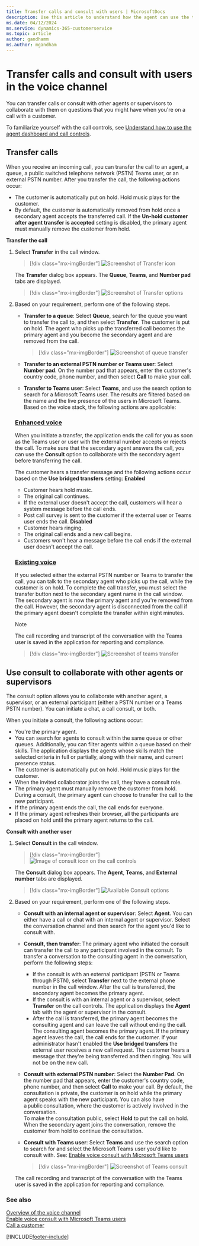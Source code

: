 ```yaml
---
title: Transfer calls and consult with users | MicrosoftDocs
description: Use this article to understand how the agent can use the transfer and consult options to make and receive customer calls in Omnichannel for Customer Service.
ms.date: 04/12/2024
ms.service: dynamics-365-customerservice
ms.topic: article
author: gandhamm
ms.author: mgandham
---
```


# Transfer calls and consult with users in the voice channel

You can transfer calls or consult with other agents or supervisors to collaborate with them on questions that you might have when you're on a call with a customer. 

To familiarize yourself with the call controls, see [Understand how to use the agent dashboard and call controls](voice-channel-agent-experience.md).

## Transfer calls

When you receive an incoming call, you can transfer the call to an agent, a queue, a public switched telephone network (PSTN) Teams user, or an external PSTN number. After you transfer the call, the following actions occur:

 - The customer is automatically put on hold. Hold music plays for the customer. 
 - By default, the customer is automatically removed from hold once a secondary agent accepts the transferred call. If the **Un-hold customer after agent transfer is accepted** setting is disabled, the primary agent must manually remove the customer from hold.


**Transfer the call**

1. Select **Transfer** in the call window. 

    > [!div class="mx-imgBorder"]
    > ![Screenshot of Transfer icon](../media/oc-transfer-scn.png)<br>
   
   The **Transfer** dialog box appears. The **Queue**, **Teams**, and **Number pad** tabs are displayed.
  
    > [!div class="mx-imgBorder"]
    > ![Screenshot of Transfer options](../media/oc-transfer-options.png)

3. Based on your requirement, perform one of the following steps.

    - **Transfer to a queue**: Select **Queue**, search for the queue you want to transfer the call to, and then select **Transfer**. The customer is put on hold. The agent who picks up the transferred call becomes the primary agent and you become the secondary agent and are removed from the call.<br>

        > [!div class="mx-imgBorder"]
        > ![Screenshot of queue transfer](../media/oceh-cc-transfer-queue-list.png)<br>
    
    - **Transfer to an external PSTN number or Teams user**: Select **Number pad**. On the number pad that appears, enter the customer's country code, phone number, and then select **Call** to make your call. 
    -  **Transfer to Teams user**: Select **Teams**, and use the search option to search for a Microsoft Teams user. The results are filtered based on the name and the live presence of the users in Microsoft Teams. <br> 
    Based on the voice stack, the following actions are applicable: <br>

     ### [Enhanced voice](#tab/enhancedvoicestack)


     When you initiate a transfer, the application ends the call for you as soon as the Teams user or user with the external number accepts or rejects the call. To make sure that the secondary agent answers the call, you can use the **Consult** option to collaborate with the secondary agent before transferring the call. <br>
     
     The customer hears a transfer message and the following actions occur based on the **Use bridged transfers** setting:
     **Enabled**<br>
     - Customer hears hold music.
     - The original call continues. 
     -  If the external user doesn't accept the call, customers will hear a system message before the call ends.
     - Post call survey is sent to the customer if the external user or Teams user ends the call.
     **Disabled**<br>
     - Customer hears ringing.
     - The original call ends and a new call begins.
     - Customers won't hear a message before the call ends if the external user doesn't accept the call.

     ### [Existing voice](#tab/existingvoicestack)
 
      
      If you selected either the external PSTN number or Teams to transfer the call, you can talk to the secondary agent who picks up the call, while the customer is on hold. To complete the call transfer, you must select the transfer button next to the secondary agent name in the call window. The secondary agent is now the primary agent and you're removed from the call. However, the secondary agent is disconnected from the call if the primary agent doesn't complete the transfer within eight minutes.

     
    > [!NOTE]
    > The call recording and transcript of the conversation with the Teams user is saved in the application for reporting and compliance.


   > [!div class="mx-imgBorder"]
   > ![Screenshot of teams transfer](../media/oc-teams-transfer.png) <br>


## Use consult to collaborate with other agents or supervisors

The consult option allows you to collaborate with another agent, a supervisor, or an external participant (either a PSTN number or a Teams PSTN number). You can initiate a chat, a call consult, or both.

When you initiate a consult, the following actions occur:
- You're the primary agent. 
- You can search for agents to consult within the same queue or other queues. Additionally, you can filter agents within a queue based on their skills. The application displays the agents whose skills match the selected criteria in full or partially, along with their name, and current presence status.
- The customer is automatically put on hold. Hold music plays for the customer.
- When the invited collaborator joins the call, they have a consult role.
- The primary agent must manually remove the customer from hold. During a consult, the primary agent can choose to transfer the call to the new participant. 
- If the primary agent ends the call, the call ends for everyone. 
- If the primary agent refreshes their browser, all the participants are placed on hold until the primary agent returns to the call. 

**Consult with another user**

1. Select **Consult** in the call window. 

    > [!div class="mx-imgBorder"]
    > ![Image of consult icon on the call controls](../media/oc-consult-btn.png)<br>
   
   The **Consult** dialog box appears. The **Agent**, **Teams**, and **External number** tabs are displayed.
    > [!div class="mx-imgBorder"]
    > ![Available Consult options](../media/oc-consult-optns.png)<br>

3. Based on your requirement, perform one of the following steps.

    - **Consult with an internal agent or supervisor**: Select **Agent**. You can either have a call or chat with an internal agent or supervisor. Select the conversation channel and then search for the agent you'd like to consult with.<br>
    - **Consult, then transfer**: The primary agent who initiated the consult can transfer the call to any participant involved in the consult. To transfer a conversation to the consulting agent in the conversation, perform the following steps:
       - If the consult is with an external participant (PSTN or Teams through PSTN), select **Transfer** next to the external phone number in the call window. After the call is transferred, the secondary agent becomes the primary agent. 
       - If the consult is with an internal agent or a supervisor, select **Transfer** on the call controls. The application displays the **Agent** tab with the agent or supervisor in the consult. 
       - After the call is transferred, the primary agent becomes the consulting agent and can leave the call without ending the call. The consulting agent becomes the primary agent. If the primary agent leaves the call, the call ends for the customer. If your administrator hasn't enabled the **Use bridged transfers** the external user receives a new call request. The customer hears a message that they're being transferred and then ringing. You will not be on the new call.

   - **Consult with external PSTN number**: Select the **Number Pad**. On the number pad that appears, enter the customer's country code, phone number, and then select **Call** to make your call. 
    By default, the consultation is private, the customer is on hold while the primary agent speaks with the new participant. You can also have a public consultation, where the customer is actively involved in the conversation. <br>
    To make the consultation public, select **Hold** to put the call on hold. When the secondary agent joins the conversation, remove the customer from hold to continue the consultation.<br>

   - **Consult with Teams user**: Select **Teams** and use the search option to search for and select the Microsoft Teams user you'd like to consult with.  See: [Enable voice consult with Microsoft Teams users](../administer/voice-consult-microsoft-teams-user.md)<br>
        > [!div class="mx-imgBorder"]
        > ![Screenshot of Teams consult](../media/oc-consult-teams.png)<br>
    
    The call recording and transcript of the conversation with the Teams user is saved in the application for reporting and compliance.

### See also

[Overview of the voice channel](../administer/voice-channel.md)  
[Enable voice consult with Microsoft Teams users](../administer/voice-consult-microsoft-teams-user.md)  
[Call a customer](voice-channel-call-customer.md)  

[!INCLUDE[footer-include](../../includes/footer-banner.md)]
